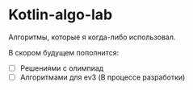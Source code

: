 # Kotlin-algo-lab

Алгоритмы, которые я когда-либо использовал.

В скором будущем пополнится:
- [ ] Решениями с олимпиад
- [ ] Алгоритмами для ev3 (В процессе разработки)
